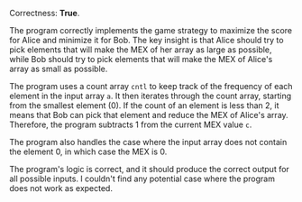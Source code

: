 Correctness: **True**.

The program correctly implements the game strategy to maximize the score for Alice and minimize it for Bob. The key insight is that Alice should try to pick elements that will make the MEX of her array as large as possible, while Bob should try to pick elements that will make the MEX of Alice's array as small as possible.

The program uses a count array `cntl` to keep track of the frequency of each element in the input array `a`. It then iterates through the count array, starting from the smallest element (0). If the count of an element is less than 2, it means that Bob can pick that element and reduce the MEX of Alice's array. Therefore, the program subtracts 1 from the current MEX value `c`.

The program also handles the case where the input array does not contain the element 0, in which case the MEX is 0.

The program's logic is correct, and it should produce the correct output for all possible inputs. I couldn't find any potential case where the program does not work as expected.